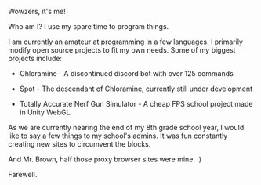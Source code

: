 Wowzers, it's me!

Who am I? I use my spare time to program things.

I am currently an amateur at programming in a few languages. I primarily modify open source projects to fit my own needs.
Some of my biggest projects include:

- Chloramine - A discontinued discord bot with over 125 commands
 
- Spot - The descendant of Chloramine, currently still under development
 
- Totally Accurate Nerf Gun Simulator - A cheap FPS school project made in Unity WebGL


As we are currently nearing the end of my 8th grade school year, I would like to say a few things to my school's admins.
It was fun constantly creating new sites to circumvent the blocks.

And Mr. Brown, half those proxy browser sites were mine. :)

Farewell.

